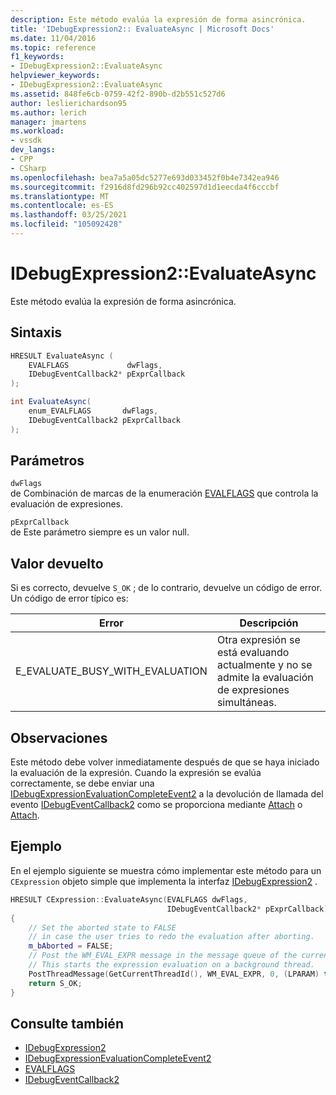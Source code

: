 ```yaml
---
description: Este método evalúa la expresión de forma asincrónica.
title: 'IDebugExpression2:: EvaluateAsync | Microsoft Docs'
ms.date: 11/04/2016
ms.topic: reference
f1_keywords:
- IDebugExpression2::EvaluateAsync
helpviewer_keywords:
- IDebugExpression2::EvaluateAsync
ms.assetid: 848fe6cb-0759-42f2-890b-d2b551c527d6
author: leslierichardson95
ms.author: lerich
manager: jmartens
ms.workload:
- vssdk
dev_langs:
- CPP
- CSharp
ms.openlocfilehash: bea7a5a05dc5277e693d033452f0b4e7342ea946
ms.sourcegitcommit: f2916d8fd296b92cc402597d1d1eecda4f6cccbf
ms.translationtype: MT
ms.contentlocale: es-ES
ms.lasthandoff: 03/25/2021
ms.locfileid: "105092428"
---
```

# <a name="idebugexpression2evaluateasync"></a>IDebugExpression2::EvaluateAsync
Este método evalúa la expresión de forma asincrónica.

## <a name="syntax"></a>Sintaxis

```cpp
HRESULT EvaluateAsync (
    EVALFLAGS             dwFlags,
    IDebugEventCallback2* pExprCallback
);
```

```csharp
int EvaluateAsync(
    enum_EVALFLAGS       dwFlags,
    IDebugEventCallback2 pExprCallback
);
```

## <a name="parameters"></a>Parámetros
`dwFlags`\
de Combinación de marcas de la enumeración [EVALFLAGS](../../../extensibility/debugger/reference/evalflags.md) que controla la evaluación de expresiones.

`pExprCallback`\
de Este parámetro siempre es un valor null.

## <a name="return-value"></a>Valor devuelto
Si es correcto, devuelve `S_OK` ; de lo contrario, devuelve un código de error. Un código de error típico es:

|Error|Descripción|
|-----------|-----------------|
|E_EVALUATE_BUSY_WITH_EVALUATION|Otra expresión se está evaluando actualmente y no se admite la evaluación de expresiones simultáneas.|

## <a name="remarks"></a>Observaciones
Este método debe volver inmediatamente después de que se haya iniciado la evaluación de la expresión. Cuando la expresión se evalúa correctamente, se debe enviar una [IDebugExpressionEvaluationCompleteEvent2](../../../extensibility/debugger/reference/idebugexpressionevaluationcompleteevent2.md) a la devolución de llamada del evento [IDebugEventCallback2](../../../extensibility/debugger/reference/idebugeventcallback2.md) como se proporciona mediante [Attach](../../../extensibility/debugger/reference/idebugprogram2-attach.md) o [Attach](../../../extensibility/debugger/reference/idebugengine2-attach.md).

## <a name="example"></a>Ejemplo
En el ejemplo siguiente se muestra cómo implementar este método para un `CExpression` objeto simple que implementa la interfaz [IDebugExpression2](../../../extensibility/debugger/reference/idebugexpression2.md) .

```cpp
HRESULT CExpression::EvaluateAsync(EVALFLAGS dwFlags,
                                   IDebugEventCallback2* pExprCallback)
{
    // Set the aborted state to FALSE
    // in case the user tries to redo the evaluation after aborting.
    m_bAborted = FALSE;
    // Post the WM_EVAL_EXPR message in the message queue of the current thread.
    // This starts the expression evaluation on a background thread.
    PostThreadMessage(GetCurrentThreadId(), WM_EVAL_EXPR, 0, (LPARAM) this);
    return S_OK;
}
```

## <a name="see-also"></a>Consulte también
- [IDebugExpression2](../../../extensibility/debugger/reference/idebugexpression2.md)
- [IDebugExpressionEvaluationCompleteEvent2](../../../extensibility/debugger/reference/idebugexpressionevaluationcompleteevent2.md)
- [EVALFLAGS](../../../extensibility/debugger/reference/evalflags.md)
- [IDebugEventCallback2](../../../extensibility/debugger/reference/idebugeventcallback2.md)
